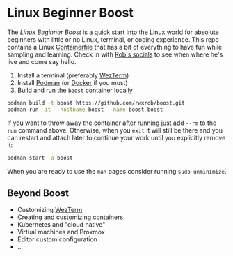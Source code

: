 # Linux Beginner Boost

The *Linux Beginner Boost* is a quick start into the Linux world for absolute beginners with little or no Linux, terminal, or coding experience. This repo contains a Linux [Containerfile](Containerfile) that has a bit of everything to have fun while sampling and learning. Check in with [Rob's socials](https://linktr.ee/rwxrob) to see when where he's live and come say hello.

1. Install a terminal (preferably [WezTerm](https://wezterm.org))
1. Install [Podman](https://podman.io/) (or [Docker](https://docker.com) if you must)
1. Build and run the `boost` container locally

```sh
podman build -t boost https://github.com/rwxrob/boost.git
podman run -it --hostname boost --name boost boost
```

If you want to throw away the container after running just add `--rm` to the `run` command above. Otherwise, when you `exit` it will still be there and you can restart and attach later to continue your work until you explicitly remove it:

```sh
podman start -a boost
```

When you are ready to use the `man` pages consider running `sudo unminimize`.

## Beyond Boost

- Customizing [WezTerm](home/ubuntu/.wezterm.lua)
- Creating and customizing containers
- Kubernetes and "cloud native"
- Virtual machines and Proxmox
- Editor custom configuration
- ...
